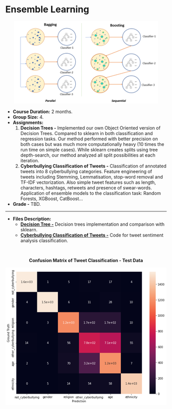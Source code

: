 # Ensemble Learning <a name="ensemble"></a>

<p align="center">
  <img src="../../images/boosting.png" alt="VAE" width="450"/>
</p>

 - **Course Duration:** 2 months.
 - **Group Size:** 4.
 - **Assignments:**
    1. **Decision Trees -** Implemented our own Object Oriented version of Decision Trees. Compared to sklearn in both classification and regression tasks. Our method performed with better precision on both cases but was much more computationally heavy (10 times the run time on simple cases). While sklearn creates splits using tree depth-search, our method analyzed all split possibilities at each iteration.
    2. **Cyberbullying Classification of Tweets -** Classification of annotated tweets into 8 cyberbullying categories. Feature engineering of tweets including Stemming, Lemmatisation, stop-word removal and TF-IDF vectorization. Also simple tweet features such as length, characters, hashtags, retweets and presence of swear-words. Application of ensemble models to the classification task: Random Forests, XGBoost, CatBoost...
 - **Grade -** TBD.

---

- **Files Description:**
    - **[Decision Tree -](https://github.com/EdouardVilain-Git/EdouardVilain-M2-DSBA/blob/main/3.%20Course%20Assignments/Ensemble%20Learning/decision_tree.ipynb)** Decision trees implementation and comparison with sklearn.
    - **[Cyberbullying Classification of Tweets -](https://github.com/EdouardVilain-Git/EdouardVilain-M2-DSBA/blob/main/3.%20Course%20Assignments/Ensemble%20Learning/tweet_analysis.ipynb)** Code for tweet sentiment analysis classification.

<br>

<p align="center">
  <b>Confusion Matrix of Tweet Classification - Test Data</b>
</p>

<p align="center">
    <img src="./images/tweet_prediction.png" alt="tweet" width="600"/>
</p>
